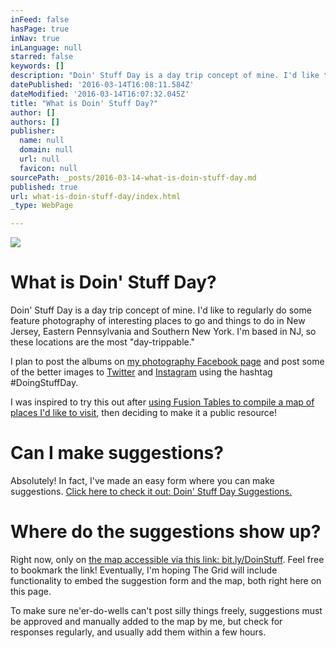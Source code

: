 ```yaml
---
inFeed: false
hasPage: true
inNav: true
inLanguage: null
starred: false
keywords: []
description: "Doin' Stuff Day is a day trip concept of mine. I'd like to regularly do some feature photography of interesting places to go and things to do in New Jersey, Eastern Pennsylvania and Southern New York. I'm based in NJ, so these locations are the most \"day-trippable.\""
datePublished: '2016-03-14T16:08:11.584Z'
dateModified: '2016-03-14T16:07:32.045Z'
title: "What is Doin' Stuff Day?"
author: []
authors: []
publisher:
  name: null
  domain: null
  url: null
  favicon: null
sourcePath: _posts/2016-03-14-what-is-doin-stuff-day.md
published: true
url: what-is-doin-stuff-day/index.html
_type: WebPage

---
```

![](https://the-grid-user-content.s3-us-west-2.amazonaws.com/443fac77-7395-4bec-b76f-4e2fda7c65d4.jpg)

# What is Doin' Stuff Day?

Doin' Stuff Day is a day trip concept of mine. I'd like to regularly do some feature photography of interesting places to go and things to do in New Jersey, Eastern Pennsylvania and Southern New York. I'm based in NJ, so these locations are the most "day-trippable."

I plan to post the albums on [my photography Facebook page][0] and post some of the better images to [Twitter][1] and [Instagram][2] using the hashtag \#DoingStuffDay.

I was inspired to try this out after [using Fusion Tables to compile a map of places I'd like to visit][3], then deciding to make it a public resource!

# Can I make suggestions?

Absolutely! In fact, I've made an easy form where you can make suggestions. [Click here to check it out: Doin' Stuff Day Suggestions.][4]

# Where do the suggestions show up?

Right now, only on [the map accessible via this link: bit.ly/DoinStuff][3]. Feel free to bookmark the link! Eventually, I'm hoping The Grid will include functionality to embed the suggestion form and the map, both right here on this page. 

To make sure ne'er-do-wells can't post silly things freely, suggestions must be approved and manually added to the map by me, but check for responses regularly, and usually add them within a few hours.

[0]: https://www.facebook.com/AlexCPhotos/
[1]: https://twitter.com/Al3xCole
[2]: https://www.instagram.com/al3xcole/
[3]: bit.ly/DoinStuff
[4]: http://goo.gl/forms/Hb4aJwegFm